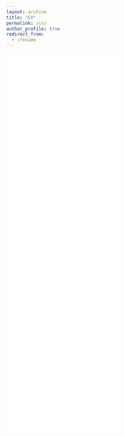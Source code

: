 ```yaml
---
layout: archive
title: "CV"
permalink: /cv/
author_profile: true
redirect_from:
  - /resume
---
```



<embed src="../files/AkshitaJha_CV.pdf" height=1000px/>
